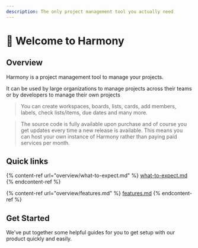 ```yaml
---
description: The only project management tool you actually need
---
```


# 👋 Welcome to Harmony

## Overview

Harmony is a project management tool to manage your projects.

It can be used by large organizations to manage projects across their teams or by developers to manage their own projects&#x20;

> You can create workspaces, boards, lists, cards, add members, labels, check lists/items, due dates and many more.

> The source code is fully available upon purchase and of course you get updates every time a new release is available. This means you can host your own instance of Harmony rather than paying paid services per month.

## Quick links



{% content-ref url="overview/what-to-expect.md" %}
[what-to-expect.md](overview/what-to-expect.md)
{% endcontent-ref %}

{% content-ref url="overview/features.md" %}
[features.md](overview/features.md)
{% endcontent-ref %}

## Get Started

We've put together some helpful guides for you to get setup with our product quickly and easily.

